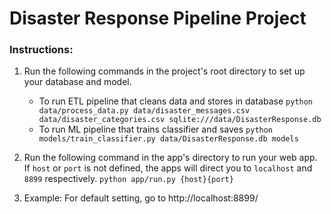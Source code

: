 # Disaster Response Pipeline Project

### Instructions:
1. Run the following commands in the project's root directory to set up your database and model.

    - To run ETL pipeline that cleans data and stores in database
        `python data/process_data.py data/disaster_messages.csv data/disaster_categories.csv sqlite:///data/DisasterResponse.db`
    - To run ML pipeline that trains classifier and saves
        `python models/train_classifier.py data/DisasterResponse.db models`

2. Run the following command in the app's directory to run your web app. If `host` or `port` is not defined, the apps will direct you to `localhost` and `8899` respectively.
    `python app/run.py {host}{port}`

3. Example: For default setting, go to http://localhost:8899/
